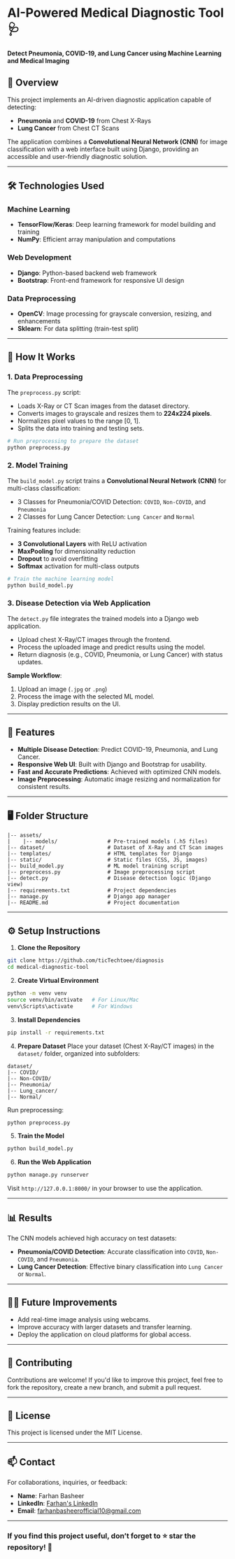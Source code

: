 # **AI-Powered Medical Diagnostic Tool** 🩺
**Detect Pneumonia, COVID-19, and Lung Cancer using Machine Learning and Medical Imaging**

## 🚀 **Overview**
This project implements an AI-driven diagnostic application capable of detecting:
- **Pneumonia** and **COVID-19** from Chest X-Rays
- **Lung Cancer** from Chest CT Scans

The application combines a **Convolutional Neural Network (CNN)** for image classification with a web interface built using Django, providing an accessible and user-friendly diagnostic solution.

---

## 🛠️ **Technologies Used**

### **Machine Learning**
- **TensorFlow/Keras**: Deep learning framework for model building and training
- **NumPy**: Efficient array manipulation and computations

### **Web Development**
- **Django**: Python-based backend web framework
- **Bootstrap**: Front-end framework for responsive UI design

### **Data Preprocessing**
- **OpenCV**: Image processing for grayscale conversion, resizing, and enhancements
- **Sklearn**: For data splitting (train-test split)

---

## 🧪 **How It Works**

### **1. Data Preprocessing**
The `preprocess.py` script:
- Loads X-Ray or CT Scan images from the dataset directory.
- Converts images to grayscale and resizes them to **224x224 pixels**.
- Normalizes pixel values to the range [0, 1].
- Splits the data into training and testing sets.

```bash
# Run preprocessing to prepare the dataset
python preprocess.py
```

### **2. Model Training**
The `build_model.py` script trains a **Convolutional Neural Network (CNN)** for multi-class classification:
- 3 Classes for Pneumonia/COVID Detection: `COVID`, `Non-COVID`, and `Pneumonia`
- 2 Classes for Lung Cancer Detection: `Lung Cancer` and `Normal`

Training features include:
- **3 Convolutional Layers** with ReLU activation
- **MaxPooling** for dimensionality reduction
- **Dropout** to avoid overfitting
- **Softmax** activation for multi-class outputs

```bash
# Train the machine learning model
python build_model.py
```

### **3. Disease Detection via Web Application**
The `detect.py` file integrates the trained models into a Django web application.
- Upload chest X-Ray/CT images through the frontend.
- Process the uploaded image and predict results using the model.
- Return diagnosis (e.g., COVID, Pneumonia, or Lung Cancer) with status updates.

**Sample Workflow**:
1. Upload an image (`.jpg` or `.png`)
2. Process the image with the selected ML model.
3. Display prediction results on the UI.

---

## 🌟 **Features**
- **Multiple Disease Detection**: Predict COVID-19, Pneumonia, and Lung Cancer.
- **Responsive Web UI**: Built with Django and Bootstrap for usability.
- **Fast and Accurate Predictions**: Achieved with optimized CNN models.
- **Image Preprocessing**: Automatic image resizing and normalization for consistent results.

---

## 🖥️ **Folder Structure**

```plaintext
|-- assets/
|    |-- models/                # Pre-trained models (.h5 files)
|-- dataset/                    # Dataset of X-Ray and CT Scan images
|-- templates/                  # HTML templates for Django
|-- static/                     # Static files (CSS, JS, images)
|-- build_model.py              # ML model training script
|-- preprocess.py               # Image preprocessing script
|-- detect.py                   # Disease detection logic (Django view)
|-- requirements.txt            # Project dependencies
|-- manage.py                   # Django app manager
|-- README.md                   # Project documentation
```

---

## ⚙️ **Setup Instructions**

1. **Clone the Repository**
```bash
git clone https://github.com/ticTechtoee/diagnosis
cd medical-diagnostic-tool
```

2. **Create Virtual Environment**
```bash
python -m venv venv
source venv/bin/activate   # For Linux/Mac
venv\Scripts\activate      # For Windows
```

3. **Install Dependencies**
```bash
pip install -r requirements.txt
```

4. **Prepare Dataset**
Place your dataset (Chest X-Ray/CT images) in the `dataset/` folder, organized into subfolders:
```plaintext
dataset/
|-- COVID/
|-- Non-COVID/
|-- Pneumonia/
|-- Lung_cancer/
|-- Normal/
```

Run preprocessing:
```bash
python preprocess.py
```

5. **Train the Model**
```bash
python build_model.py
```

6. **Run the Web Application**
```bash
python manage.py runserver
```

Visit `http://127.0.0.1:8000/` in your browser to use the application.

---

## 📊 **Results**
The CNN models achieved high accuracy on test datasets:
- **Pneumonia/COVID Detection**: Accurate classification into `COVID`, `Non-COVID`, and `Pneumonia`.
- **Lung Cancer Detection**: Effective binary classification into `Lung Cancer` or `Normal`.

---

## 👨‍💻 **Future Improvements**
- Add real-time image analysis using webcams.
- Improve accuracy with larger datasets and transfer learning.
- Deploy the application on cloud platforms for global access.

---

## 🤝 **Contributing**
Contributions are welcome! If you'd like to improve this project, feel free to fork the repository, create a new branch, and submit a pull request.

---

## 📝 **License**
This project is licensed under the MIT License.

---

## 📫 **Contact**
For collaborations, inquiries, or feedback:
- **Name**: Farhan Basheer
- **LinkedIn**: [Farhan's LinkedIn](https://www.linkedin.com/in/farhanbasheerofficial10)
- **Email**: farhanbasheerofficial10@gmail.com

---

### **If you find this project useful, don’t forget to ⭐ star the repository!** 🌟

